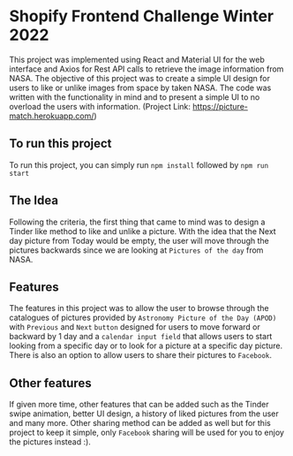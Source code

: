 # Shopify Frontend Challenge Winter 2022

This project was implemented using React and Material UI for the web interface and Axios for Rest API calls to retrieve the image information from NASA. The objective of this project was to create a simple UI design for users to like or unlike images from space by taken NASA. The code was written with the functionality in mind and to present a simple UI to no overload the users with information. (Project Link: https://picture-match.herokuapp.com/)

## To run this project

To run this project, you can simply run `npm install` followed by `npm run start`

## The Idea

Following the criteria, the first thing that came to mind was to design a Tinder like method to like and unlike a picture. With the idea that the Next day picture from Today would be empty, the user will move through the pictures backwards since we are looking at `Pictures of the day` from NASA.

## Features

The features in this project was to allow the user to browse through the catalogues of pictures provided by `Astronomy Picture of the Day (APOD)` with `Previous` and `Next` `button` designed for users to move forward or backward by 1 day and a `calendar input field` that allows users to start looking from a specific day or to look for a picture at a specific day picture. There is also an option to allow users to share their pictures to `Facebook`.

## Other features

If given more time, other features that can be added such as the Tinder swipe animation, better UI design, a history of liked pictures from the user and many more. Other sharing method can be added as well but for this project to keep it simple, only `Facebook` sharing will be used for you to enjoy the pictures instead :).

